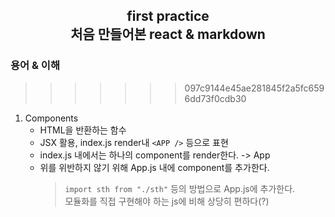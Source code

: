 <h2 align="center">first practice </br>
처음 만들어본 react & markdown</h2>
  
### 용어 & 이해
>>>>>>> 097c9144e45ae281845f2a5fc6596dd73f0cdb30

1. Components
   - HTML을 반환하는 함수
   - JSX 활용, index.js render내 `<APP />` 등으로 표현
   - index.js 내에서는 하나의 component를 render한다. -> App
   - 위를 위반하지 않기 위해 App.js 내에 component를 추가한다.
     > `import sth from "./sth"` 등의 방법으로 App.js에 추가한다.</br>모듈화를 직접 구현해야 하는 js에 비해 상당히 편하다(?)
